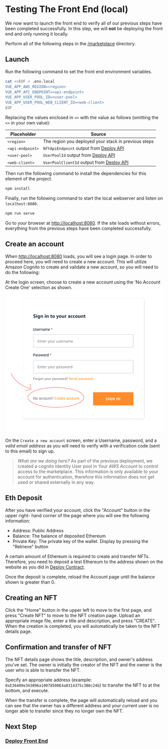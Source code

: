 # Testing The Front End (local)

We now want to launch the front end to verify all of our previous steps have been completed
successfully. In this step, we will **not** be deploying the front end and only
running it locally.

Perform all of the following steps in the [/marketplace](/marketplace) directory.

## Launch

Run the following command to set the front end environment variables.

```bash
cat <<EOF > .env.local
VUE_APP_AWS_REGION=<region>
VUE_APP_API_ENDPOINT=<api-endpoint>
VUE_APP_USER_POOL_ID=<user-pool>
VUE_APP_USER_POOL_WEB_CLIENT_ID=<web-client>
EOF
```

Replacing the values enclosed in `<>` with the value as follows (omitting the `<>` in your own value):

| Placeholder      | Source                                               |
| ---------------- | ---------------------------------------------------- |
| `<region>`       | The region you deployed your stack in previous steps |
| `<api-endpoint>` | `NftApiEndpoint` output from [Deploy API][1]         |
| `<user-pool>`    | `UserPoolId` output from [Deploy API][1]             |
| `<web-client>`   | `UserPoolClientId` output from [Deploy API][1]       |

Then run the following command to install the dependencies for this element of the project.

```bash
npm install
```

Finally, run the following command to start the local webserver and listen on
`localhost:8080`.

```bash
npm run serve
```

Go to your browser at <http://localhost:8080>. If the site loads without errors,
everything from the previous steps have been completed successfully.

## Create an account

When <http://localhost:8080> loads, you will see a login page.  In order to proceed here,
you will need to create a new account.  This will utilize Amazon Cognito to create and
validate a new account, so you will need to do the following:

At the login screen, choose to create a new account using the 'No Account Create One' selection as shown.
![Sign in to your account](./img/local-create-account.png)

On the `Create a new account` screen, enter a Username, password, and a *valid email address* as you will
need to verify with a verification code (sent to this email) to sign up.

> *What are we doing here?* As part of the previous deployment, we created a cognito Identity User pool
> in *Your AWS Account* to control access to the marketplace.  This information is only available to your
> account for authentication, therefore this information does not get used or shared externally in any way.

## Eth Deposit

After you have verified your account, click the "Account" button in the upper right-
hand corner of the page where you will see the following information:

- Address: Public Address
- Balance: The balance of deposited Ethereum
- Private Key: The private key of the wallet. Display by pressing the "Retrieve" button

A certain amount of Ethereum is required to create and transfer NFTs. Therefore,
you need to deposit a test Ethereum to the address shown on the website as you
did in [Deploy Contract][2].

Once the deposit is complete, reload the Account page until the balance shown is
greater than 0.

## Creating an NFT

Click the "Home" button in the upper left to move to the first page, and press
"Create NFT" to move to the NFT creation page. Upload an appropriate image file,
enter a title and description, and press "CREATE". When the creation is completed,
you will automatically be taken to the NFT details page.

## Confirmation and transfer of NFT

The NFT details page shows the title, description, and owner's address you've set.
The owner is initially the creator of the NFT and the owner is the user who is able
to transfer the NFT.

Specify an appropriate address (example: `0xE36409e343896a10078500E4a8314375c3B0c24b`)
to transfer the NFT to at the bottom, and execute.

When the transfer is complete, the page will automatically reload and you can see
that the owner has a different address and your current user is no longer able
to transfer since they no longer own the NFT.

## Next Step

### [Deploy Front End][3]

[1]:./DOCS_03_DEPLOY_API.md
[2]:./DOCS_02_DEPLOY_CONTRACT.md
[3]:./DOCS_05_DEPLOY_FRONTEND.md
